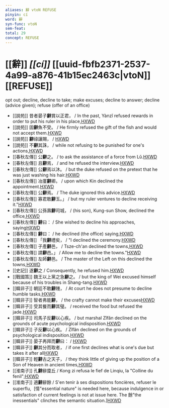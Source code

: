 ```yaml
---
aliases: 辭 vtoN REFUSE
pinyin: cí
word: 辭
syn-func: vtoN
sem-feat: 
total: 29
concept: REFUSE 
---
```

# [[辭]] *[[cí]]*  [[uuid-fbfb2371-2537-4a99-a876-41b15ec2463c|vtoN]] [[REFUSE]]
opt out; decline, decline to take; make excuses; decline to answer; decline (advice given); refuse (offer of an office)
 - [[說苑]] 昔者晏子**辭**賞以正君， / In the past, Yànzǐ refused rewards in order to put his ruler in his place,[HXWD](https://hxwd.org/textview.html?location=CH1a0907_CHANT_001-41a.21)
 - [[說苑]] 固**辭**魚不受。 / He firmly refused the gift of the fish and would not accept them.[HXWD](https://hxwd.org/textview.html?location=CH1a0907_CHANT_001-41a.29)
 - [[說苑]] **辭**祿讓賜， / [HXWD](https://hxwd.org/textview.html?location=CH1a0907_CHANT_002-1a.54)
 - [[說苑]] 不**辭**其誅， / while not refusing to be punished for one's actions,[HXWD](https://hxwd.org/textview.html?location=CH1a0907_CHANT_002-1a.63)
 - [[春秋左傳]] 公**辭**之。 / to ask the assistance of a force from Lǔ.[HXWD](https://hxwd.org/textview.html?location=KR1e0001_tls_001-84a.5)
 - [[春秋左傳]] 且**辭**焉， / and he refused the interview.[HXWD](https://hxwd.org/textview.html?location=KR1e0001_tls_005-385a.7)
 - [[春秋左傳]] 公**辭**焉以沐。 / but the duke refused on the pretext that he was just washing his hair.[HXWD](https://hxwd.org/textview.html?location=KR1e0001_tls_005-386a.10)
 - [[春秋左傳]] 冶廑**辭**卿。 / upon which Kin declined the appointment.[HXWD](https://hxwd.org/textview.html?location=KR1e0001_tls_005-527a.1)
 - [[春秋左傳]] 公**辭**焉。 / The duke ignored this advice.[HXWD](https://hxwd.org/textview.html?location=KR1e0001_tls_005-557a.20)
 - [[春秋左傳]] 寡君敢**辭**玉。」 / but my ruler ventures to decline receiving it."[HXWD](https://hxwd.org/textview.html?location=KR1e0001_tls_006-239a.10)
 - [[春秋左傳]] 公孫壽**辭**司城， / (his son), Kung-sun Show, declined the office,[HXWD](https://hxwd.org/textview.html?location=KR1e0001_tls_006-342a.10)
 - [[春秋左傳]] **辭**曰： / She wished to decline his approaches, saying[HXWD](https://hxwd.org/textview.html?location=KR1e0001_tls_007-64a.14)
 - [[春秋左傳]] **辭**曰： / he declined (the office) saying,[HXWD](https://hxwd.org/textview.html?location=KR1e0001_tls_009-153a.7)
 - [[春秋左傳]] 「我**辭**禮矣， / "I declined the ceremony.[HXWD](https://hxwd.org/textview.html?location=KR1e0001_tls_009-227a.23)
 - [[春秋左傳]] 子產**辭**邑， / Tsze-ch'an declined the towns,[HXWD](https://hxwd.org/textview.html?location=KR1e0001_tls_009-643a.10)
 - [[春秋左傳]] 請**辭**邑。」 / Allow me to decline the towns."[HXWD](https://hxwd.org/textview.html?location=KR1e0001_tls_009-643a.18)
 - [[春秋左傳]] 左師**辭**邑。 / The master of the Left on this declined the towns,[HXWD](https://hxwd.org/textview.html?location=KR1e0001_tls_009-686a.1)
 - [[史記]] 遂**辭**之
                     / Consequently, he refused him.[HXWD](https://hxwd.org/textview.html?location=KR2a0001_tls_032-17a.9)
 - [[戰國策]] 魏王以上黨之急**辭**之。 / but the king of Wei excused himself because of his troubles in Shang-tang.[HXWD](https://hxwd.org/textview.html?location=KR2e0003_tls_039-1a.5)
 - [[韓非子]] 朝廷不敢**辭**賤， / At court he does not presume to decline humble tasks,[HXWD](https://hxwd.org/textview.html?location=KR3c0005_tls_006-19a.5)
 - [[韓非子]] 智者弗能**辭**， / the crafty cannot make their excuses[HXWD](https://hxwd.org/textview.html?location=KR3c0005_tls_006-38a.7)
 - [[韓非子]] 受其餐而**辭**其璧。 / received the food but refused the jade.[HXWD](https://hxwd.org/textview.html?location=KR3c0005_tls_010-137a.4)
 - [[韓非子]] 司馬子反**辭**以心疾。 / but marshal Zǐfǎn declined on the grounds of acute psychological indisposition.[HXWD](https://hxwd.org/textview.html?location=KR3c0005_tls_010-7a.10)
 - [[韓非子]] 子反**辭**以心疾。 / Zǐfǎn declined on the grounds of psychological indisposition.[HXWD](https://hxwd.org/textview.html?location=KR3c0005_tls_019-24a.4)
 - [[韓非子]] 晏子再拜而**辭**曰： / [HXWD](https://hxwd.org/textview.html?location=KR3c0005_tls_037-1a.8)
 - [[韓非子]] **辭**其分而取者， / if one first declines what is one's due but takes it after all[HXWD](https://hxwd.org/textview.html?location=KR3c0005_tls_039-6a.8)
 - [[韓非子]] 輕**辭**古之天子， / they think little of giving up the position of a Son of Heaven in ancient times,[HXWD](https://hxwd.org/textview.html?location=KR3c0005_tls_049-10a.7)
 - [[淮南子]] 孔**辭**辭廩丘 / Kong zi refusa le fief de Linqiu, la "Colline du fenil";[HXWD](https://hxwd.org/textview.html?location=KR3j0010_tls_013-27a.33)
 - [[淮南子]] 適**辭**辭餘 / S'en tenir à ses dispositions foncières, refuser le superflu,  [情"essential nature" is needed here, because indulgence in or satisfaction of current feelings is not at issue here. The 餘"the inessentials" clinches the semantic situation.][HXWD](https://hxwd.org/textview.html?location=KR3j0010_tls_013-29a.8)
